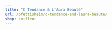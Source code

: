 ```yaml
---
title: "C Tendance & L'Aura Beauté"
url: /pfettisheim/c-tendance-and-laura-beaute/
shop: coiffeur
---
```


